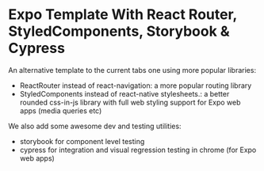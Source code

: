 # Expo Template With React Router, StyledComponents, Storybook & Cypress

An alternative template to the current tabs one using more popular libraries:

- ReactRouter instead of react-navigation: a more popular routing library
- StyledComponents instead of react-native stylesheets.: a better rounded css-in-js library with full web styling support for Expo web apps (media queries etc)

We also add some awesome dev and testing utilities:

- storybook for component level testing
- cypress for integration and visual regression testing in chrome (for Expo web apps)
